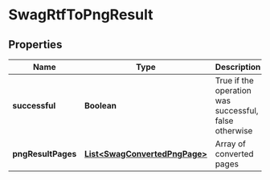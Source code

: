 
# SwagRtfToPngResult

## Properties
Name | Type | Description | Notes
------------ | ------------- | ------------- | -------------
**successful** | **Boolean** | True if the operation was successful, false otherwise |  [optional]
**pngResultPages** | [**List&lt;SwagConvertedPngPage&gt;**](SwagConvertedPngPage.md) | Array of converted pages |  [optional]



